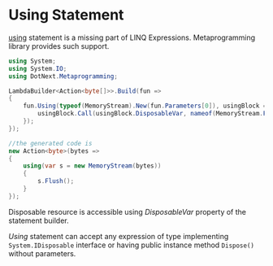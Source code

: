 Using Statement
====
[using](https://docs.microsoft.com/en-us/dotnet/csharp/language-reference/keywords/using-statement) statement is a missing part of LINQ Expressions. Metaprogramming library provides such support. 

```csharp
using System;
using System.IO;
using DotNext.Metaprogramming;

LambdaBuilder<Action<byte[]>>.Build(fun => 
{
    fun.Using(typeof(MemoryStream).New(fun.Parameters[0]), usingBlock => {
        usingBlock.Call(usingBlock.DisposableVar, nameof(MemoryStream.Flush));
    });
});

//the generated code is
new Action<byte>(bytes =>
{
    using(var s = new MemoryStream(bytes))
    {
        s.Flush();
    }
});
```

Disposable resource is accessible using _DisposableVar_ property of the statement builder. 

_Using_ statement can accept any expression of type implementing `System.IDisposable` interface or having public instance method `Dispose()` without parameters.